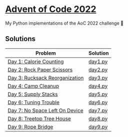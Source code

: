 # [Advent of Code 2022](https://adventofcode.com/2022)

My Python implementations of the AoC 2022 challenge 🎄

## Solutions

| Problem                                                               | Solution                  |
| --------------------------------------------------------------------- | ------------------------- |
| [Day 1: Calorie Counting](https://adventofcode.com/2022/day/1)        | [day1.py](src/01/day1.py) |
| [Day 2: Rock Paper Scissors](https://adventofcode.com/2022/day/2)     | [day2.py](src/02/day2.py) |
| [Day 3: Rucksack Reorganization](https://adventofcode.com/2022/day/3) | [day3.py](src/03/day3.py) |
| [Day 4: Camp Cleanup](https://adventofcode.com/2022/day/4)            | [day4.py](src/04/day4.py) |
| [Day 5: Supply Stacks](https://adventofcode.com/2022/day/5)           | [day5.py](src/05/day5.py) |
| [Day 6: Tuning Trouble](https://adventofcode.com/2022/day/6)          | [day6.py](src/06/day6.py) |
| [Day 7: No Space Left On Device](https://adventofcode.com/2022/day/7) | [day7.py](src/07/day7.py) |
| [Day 8: Treetop Tree House](https://adventofcode.com/2022/day/8)      | [day8.py](src/08/day8.py) |
| [Day 9: Rope Bridge](https://adventofcode.com/2022/day/9)             | [day9.py](src/09/day9.py) |
